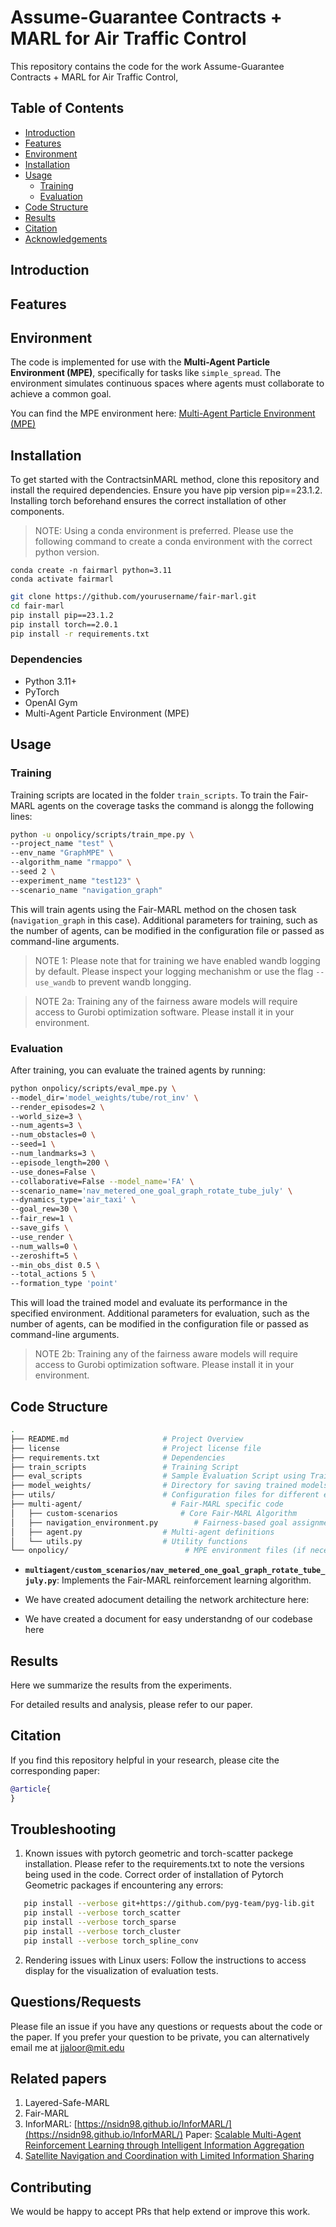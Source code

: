 # Assume-Guarantee Contracts + MARL for Air Traffic Control

This repository contains the code for the work Assume-Guarantee Contracts + MARL for Air Traffic Control,

## Table of Contents
- [Introduction](#introduction)
- [Features](#features)
- [Environment](#environment)
- [Installation](#installation)
- [Usage](#usage)
  - [Training](#training)
  - [Evaluation](#evaluation)
- [Code Structure](#code-structure)
- [Results](#results)
- [Citation](#citation)
- [Acknowledgements](#acknowledgements)

## Introduction


## Features

  
## Environment

The code is implemented for use with the **Multi-Agent Particle Environment (MPE)**, specifically for tasks like `simple_spread`. The environment simulates continuous spaces where agents must collaborate to achieve a common goal.

You can find the MPE environment here: [Multi-Agent Particle Environment (MPE)](https://github.com/openai/multiagent-particle-envs)

## Installation

To get started with the ContractsinMARL method, clone this repository and install the required dependencies. Ensure you have pip version pip==23.1.2. Installing torch beforehand ensures the correct installation of other components.

> NOTE: Using a conda environment is preferred. Please use the following command to create a conda environment with the correct python version.

```
conda create -n fairmarl python=3.11
conda activate fairmarl
```

```bash
git clone https://github.com/yourusername/fair-marl.git
cd fair-marl
pip install pip==23.1.2
pip install torch==2.0.1
pip install -r requirements.txt
```



### Dependencies
- Python 3.11+
- PyTorch
- OpenAI Gym
- Multi-Agent Particle Environment (MPE)

## Usage

### Training

Training scripts are located in the folder ```train_scripts```. To train the Fair-MARL agents on the coverage tasks the command is alongg the following lines:

```bash
python -u onpolicy/scripts/train_mpe.py \
--project_name "test" \
--env_name "GraphMPE" \
--algorithm_name "rmappo" \
--seed 2 \
--experiment_name "test123" \
--scenario_name "navigation_graph"
```

This will train agents using the Fair-MARL method on the chosen task (`navigation_graph` in this case). Additional parameters for training, such as the number of agents, can be modified in the configuration file or passed as command-line arguments.

> NOTE 1: Please note that for training we have enabled wandb logging by default. Please inspect your logging mechanishm or use the flag `--use_wandb` to prevent wandb longging.

> NOTE 2a: Training any of the fairness aware models will require access to Gurobi optimization software. Please install it in your environment.

### Evaluation

After training, you can evaluate the trained agents by running:

```bash
python onpolicy/scripts/eval_mpe.py \
--model_dir='model_weights/tube/rot_inv' \
--render_episodes=2 \
--world_size=3 \
--num_agents=3 \
--num_obstacles=0 \
--seed=1 \
--num_landmarks=3 \
--episode_length=200 \
--use_dones=False \
--collaborative=False --model_name='FA' \
--scenario_name='nav_metered_one_goal_graph_rotate_tube_july' \
--dynamics_type='air_taxi' \
--goal_rew=30 \
--fair_rew=1 \
--save_gifs \
--use_render \
--num_walls=0 \
--zeroshift=5 \
--min_obs_dist 0.5 \
--total_actions 5 \
--formation_type 'point'
```

This will load the trained model and evaluate its performance in the specified environment. Additional parameters for evaluation, such as the number of agents, can be modified in the configuration file or passed as command-line arguments.

> NOTE 2b: Training any of the fairness aware models will require access to Gurobi optimization software. Please install it in your environment.


## Code Structure

```bash
.
├── README.md                     # Project Overview
├── license                       # Project license file
├── requirements.txt              # Dependencies
├── train_scripts                 # Training Script
├── eval_scripts                  # Sample Evaluation Script using Trained models
├── model_weights/                # Directory for saving trained models
├── utils/                        # Configuration files for different environments and algorithms
├── multi-agent/                    # Fair-MARL specific code
│   ├── custom-scenarios              # Core Fair-MARL Algorithm
│   ├── navigation_environment.py        # Fairness-based goal assignment logic
│   ├── agent.py                  # Multi-agent definitions
│   └── utils.py                  # Utility functions
└── onpolicy/                          # MPE environment files (if necessary)
```

- **`multiagent/custom_scenarios/nav_metered_one_goal_graph_rotate_tube_july.py`**: Implements the Fair-MARL reinforcement learning algorithm.

- We have created adocument detailing the network architecture here:
- We have created a document for easy understandng of our codebase here

## Results

Here we summarize the results from the experiments. 

For detailed results and analysis, please refer to our paper.

## Citation

If you find this repository helpful in your research, please cite the corresponding paper:

```bibtex
@article{
}

```

## Troubleshooting

1. Known issues with pytorch geometric and torch-scatter packege installation. Please refer to the requirements.txt to note the versions being used in the code.
 Correct order of installation of Pytorch Geometric packages if encountering any errors:
 ```bash
    pip install --verbose git+https://github.com/pyg-team/pyg-lib.git
    pip install --verbose torch_scatter
    pip install --verbose torch_sparse
    pip install --verbose torch_cluster
    pip install --verbose torch_spline_conv
```
2. Rendering issues with Linux users: Follow the instructions to access display for the visualization of evaluation tests.

## Questions/Requests

Please file an issue if you have any questions or requests about the code or the paper. If you prefer your question to be private, you can alternatively email me at jjaloor@mit.edu

## Related papers

1. Layered-Safe-MARL
2. Fair-MARL
2. InforMARL: [https://nsidn98.github.io/InforMARL/](https://nsidn98.github.io/InforMARL/) Paper: [Scalable Multi-Agent Reinforcement Learning through Intelligent Information Aggregation](https://arxiv.org/abs/2211.02127)
3. [Satellite Navigation and Coordination with Limited Information Sharing](https://arxiv.org/abs/2211.03658)

## Contributing

We would be happy to accept PRs that help extend or improve this work.